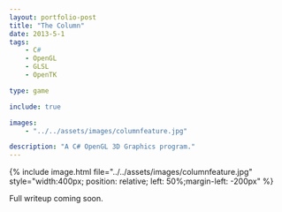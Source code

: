```yaml
---
layout: portfolio-post
title: "The Column"
date: 2013-5-1
tags: 
    - C#
    - OpenGL
    - GLSL
    - OpenTK

type: game

include: true

images:
    - "../../assets/images/columnfeature.jpg"

description: "A C# OpenGL 3D Graphics program."
---
```


{% include image.html file="../../assets/images/columnfeature.jpg" style="width:400px; position: relative; left: 50%;margin-left: -200px" %} 

Full writeup coming soon.
